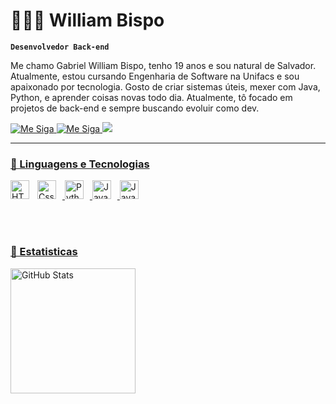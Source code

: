 # 👨🏻‍💻 William Bispo

**`Desenvolvedor Back-end`**

Me chamo Gabriel William Bispo, tenho 19 anos e sou natural de Salvador. Atualmente, estou cursando Engenharia de Software na Unifacs e sou apaixonado por tecnologia. Gosto de criar sistemas úteis, mexer com Java, Python, e aprender coisas novas todo dia. Atualmente, tô focado em projetos de back-end e sempre buscando evoluir como dev.

<p aling="left">
    <a href="https://www.instagram.com/d3nt.yk2" target="_blank">
        <img
            title="Me Siga"
            src="https://img.shields.io/badge/Instagram-%23E4405F.svg?&style=for-the-badge&logo=instagram&logoColor=white" />
    </a>
<a href="https://www.linkedin.com/in/gabriel-dante" target="_blank">
    <img 
        title="Me Siga"
        src="https://img.shields.io/badge/LinkedIn-%230077B5.svg?&style=for-the-badge&logo=linkedin&logoColor=white"/>
   </a>
<a href="https://github.com/Williamdev19" target="_blank">
    <img src="https://img.shields.io/badge/GitHub-100000.svg?style=for-the-badge&logo=github&Color=white" />
</p>

---

### 🤖 Linguagens e Tecnologias


<img
    align="left"
    alt="HTML"
    title="HTML"
    width="30px"
    style="padding-right: 10px;"
    src="https://cdn.jsdelivr.net/gh/devicons/devicon@latest/icons/html5/html5-original.svg"
/>
<img
    aling="left"
    alt="Css"
    title="Css"
    width="30px"
    style="padding-right: 10px;"
    src="https://cdn.jsdelivr.net/gh/devicons/devicon@latest/icons/css3/css3-original.svg"
/>
<img
    aling="left"
    alt="Python"
    title="Python"
    width="30px"
    style="padding-right: 10px;"
    src="https://cdn.jsdelivr.net/gh/devicons/devicon@latest/icons/python/python-original.svg"
/>
<img
    aling="left"
    alt="Java"
    title="JAVA"
    width="30px"
    style="padding-right: 10px;"
    src="https://cdn.jsdelivr.net/gh/devicons/devicon@latest/icons/java/java-original.svg"
/>
<img
    aling="left"
    alt="JavaScript"
    title="JavaScript"
    width="30px"
    style="padding-right: 10px;"
    src="https://cdn.jsdelivr.net/gh/devicons/devicon@latest/icons/javascript/javascript-original.svg"
/>

<br/>
<br/>

### 🤖 Estatisticas

<p>

  <img
    aling="left"
    alt="GitHub Stats"
    height="200"
    style="padding-right: 10px;"
    src="https://github-redme-stats.vercel.app/api?username=williambispo&show_icons=true&theme=tokyonight&include_all_commits=true&locale=pt-br"
/>

